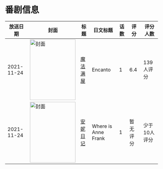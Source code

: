 # 番剧信息

|放送日期|封面|标题|日文标题|话数|评分|评分人数|
|---|---|---|---|---|---|---|
|2021-11-24|<img src="https://lain.bgm.tv/pic/cover/c/e4/6c/363850_c594r.jpg" alt="封面" style="width:150px;height:200px;object-fit:cover;">|[魔法满屋](https://bangumi.tv/subject/363850)|Encanto|1|6.4|139人评分|
|2021-11-24|<img src="https://lain.bgm.tv/pic/cover/c/29/d1/445126_bClrE.jpg" alt="封面" style="width:150px;height:200px;object-fit:cover;">|[安妮日记](https://bangumi.tv/subject/445126)|Where is Anne Frank|1|暂无评分|少于10人评分|
